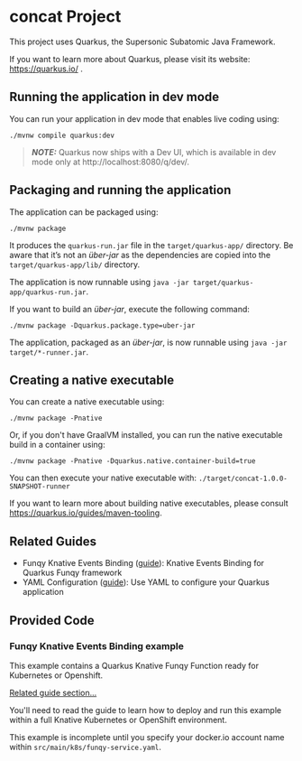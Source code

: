 # concat Project

This project uses Quarkus, the Supersonic Subatomic Java Framework.

If you want to learn more about Quarkus, please visit its website: https://quarkus.io/ .

## Running the application in dev mode

You can run your application in dev mode that enables live coding using:
```shell script
./mvnw compile quarkus:dev
```

> **_NOTE:_**  Quarkus now ships with a Dev UI, which is available in dev mode only at http://localhost:8080/q/dev/.

## Packaging and running the application

The application can be packaged using:
```shell script
./mvnw package
```
It produces the `quarkus-run.jar` file in the `target/quarkus-app/` directory.
Be aware that it’s not an _über-jar_ as the dependencies are copied into the `target/quarkus-app/lib/` directory.

The application is now runnable using `java -jar target/quarkus-app/quarkus-run.jar`.

If you want to build an _über-jar_, execute the following command:
```shell script
./mvnw package -Dquarkus.package.type=uber-jar
```

The application, packaged as an _über-jar_, is now runnable using `java -jar target/*-runner.jar`.

## Creating a native executable

You can create a native executable using: 
```shell script
./mvnw package -Pnative
```

Or, if you don't have GraalVM installed, you can run the native executable build in a container using: 
```shell script
./mvnw package -Pnative -Dquarkus.native.container-build=true
```

You can then execute your native executable with: `./target/concat-1.0.0-SNAPSHOT-runner`

If you want to learn more about building native executables, please consult https://quarkus.io/guides/maven-tooling.

## Related Guides

- Funqy Knative Events Binding ([guide](https://quarkus.io/guides/funqy-knative-events)): Knative Events Binding for Quarkus Funqy framework
- YAML Configuration ([guide](https://quarkus.io/guides/config#yaml)): Use YAML to configure your Quarkus application

## Provided Code

### Funqy Knative Events Binding example

This example contains a Quarkus Knative Funqy Function ready for Kubernetes or Openshift.

[Related guide section...](https://quarkus.io/guides/funqy-knative-events)

You'll need to read the guide to learn how to deploy and run this example within a full Knative Kubernetes or OpenShift
environment.

This example is incomplete until you specify your docker.io account name within `src/main/k8s/funqy-service.yaml`.
